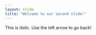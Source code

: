 ```yaml
---
layout: slide
title: "Welcome to our second slide!"
---
```

This is *italic*. 
Use the left arrow to go back!
